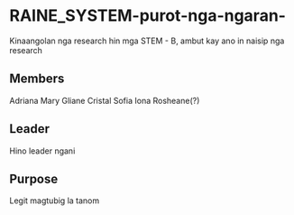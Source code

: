 # RAINE_SYSTEM-purot-nga-ngaran-
Kinaangolan nga research hin mga STEM - B, ambut kay ano in naisip nga research

## Members
Adriana
Mary
Gliane
Cristal
Sofia
Iona
Rosheane(?)

## Leader
Hino leader ngani

## Purpose
Legit magtubig la tanom
